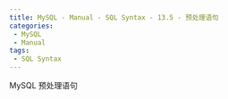```yaml
---
title: MySQL - Manual - SQL Syntax - 13.5 - 预处理语句
categories: 
 - MySQL
 - Manual
tags: 
 - SQL Syntax
---
```


MySQL 预处理语句

<!--more-->



